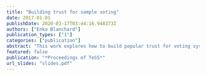 ```yaml
---
title: "Building trust for sample voting"
date: 2017-01-01
publishDate: 2020-03-17T03:44:16.948373Z
authors: ["Enka Blanchard"]
publication_types: ["1"]
categories: ["publication"]
abstract: "This work explores how to build popular trust for voting systems that rely heavily on statistical tools, those being generally counter-intuitive to the general population (and even to experts). By trying out the voting system in public and letting people fiddle with it, a first level of familiarity can be achieved. To go further, integration into a larger debating platform held by a national party could give first-hand experience to the majority of the people, and would progressively build trust as the political stakes grow higher. Preliminary results seem encouraging and point out the importance of psychological and sociological factors in election organization, and the influence of user interface design."
featured: false
publication: "*Proceedings of TeSS*"
url_slides: "slides.pdf"
---
```


